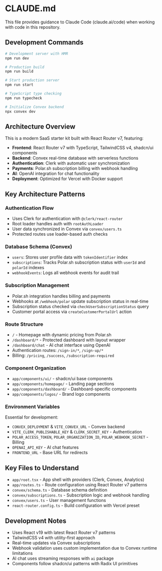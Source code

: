 # CLAUDE.md

This file provides guidance to Claude Code (claude.ai/code) when working with code in this repository.

## Development Commands

```bash
# Development server with HMR
npm run dev

# Production build
npm run build

# Start production server
npm run start

# TypeScript type checking
npm run typecheck

# Initialize Convex backend
npx convex dev
```

## Architecture Overview

This is a modern SaaS starter kit built with React Router v7, featuring:

- **Frontend**: React Router v7 with TypeScript, TailwindCSS v4, shadcn/ui components
- **Backend**: Convex real-time database with serverless functions
- **Authentication**: Clerk with automatic user synchronization
- **Payments**: Polar.sh subscription billing with webhook handling
- **AI**: OpenAI integration for chat functionality
- **Deployment**: Optimized for Vercel with Docker support

## Key Architecture Patterns

### Authentication Flow
- Uses Clerk for authentication with `@clerk/react-router`
- Root loader handles auth with `rootAuthLoader`
- User data synchronized in Convex via `convex/users.ts`
- Protected routes use loader-based auth checks

### Database Schema (Convex)
- `users`: Stores user profile data with `tokenIdentifier` index
- `subscriptions`: Tracks Polar.sh subscription status with `userId` and `polarId` indexes
- `webhookEvents`: Logs all webhook events for audit trail

### Subscription Management
- Polar.sh integration handles billing and payments
- Webhooks at `/webhook/polar` update subscription status in real-time
- Subscription status checked via `checkUserSubscriptionStatus` query
- Customer portal access via `createCustomerPortalUrl` action

### Route Structure
- `/` - Homepage with dynamic pricing from Polar.sh
- `/dashboard/*` - Protected dashboard with layout wrapper
- `/dashboard/chat` - AI chat interface using OpenAI
- Authentication routes: `/sign-in/*`, `/sign-up/*`
- Billing: `/pricing`, `/success`, `/subscription-required`

### Component Organization
- `app/components/ui/` - shadcn/ui base components
- `app/components/homepage/` - Landing page sections
- `app/components/dashboard/` - Dashboard-specific components
- `app/components/logos/` - Brand logo components

### Environment Variables
Essential for development:
- `CONVEX_DEPLOYMENT` & `VITE_CONVEX_URL` - Convex backend
- `VITE_CLERK_PUBLISHABLE_KEY` & `CLERK_SECRET_KEY` - Authentication
- `POLAR_ACCESS_TOKEN`, `POLAR_ORGANIZATION_ID`, `POLAR_WEBHOOK_SECRET` - Billing
- `OPENAI_API_KEY` - AI chat features
- `FRONTEND_URL` - Base URL for redirects

## Key Files to Understand

- `app/root.tsx` - App shell with providers (Clerk, Convex, Analytics)
- `app/routes.ts` - Route configuration using React Router v7 patterns
- `convex/schema.ts` - Database schema definition
- `convex/subscriptions.ts` - Subscription logic and webhook handling
- `convex/users.ts` - User management functions
- `react-router.config.ts` - Build configuration with Vercel preset

## Development Notes

- Uses React v19 with latest React Router v7 patterns
- TailwindCSS v4 with utility-first approach
- Real-time updates via Convex subscriptions
- Webhook validation uses custom implementation due to Convex runtime limitations
- AI chat uses streaming responses with `ai` package
- Components follow shadcn/ui patterns with Radix UI primitives